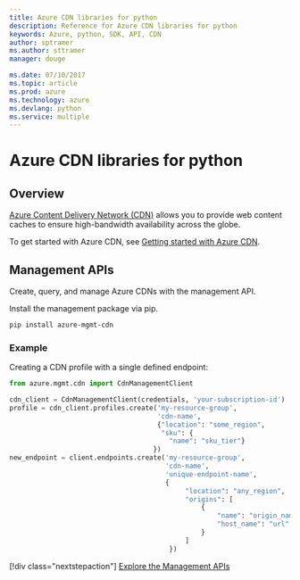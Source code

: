 ```yaml
---
title: Azure CDN libraries for python
description: Reference for Azure CDN libraries for python
keywords: Azure, python, SDK, API, CDN
author: sptramer
ms.author: sttramer
manager: douge

ms.date: 07/10/2017
ms.topic: article
ms.prod: azure
ms.technology: azure
ms.devlang: python
ms.service: multiple
---
```


# Azure CDN libraries for python

## Overview

[Azure Content Delivery Network (CDN)](https://docs.microsoft.com/en-us/azure/cdn/cdn-overview) allows you to provide web content caches to ensure high-bandwidth availability across the globe.

To get started with Azure CDN, see [Getting started with Azure CDN](https://docs.microsoft.com/en-us/azure/cdn/cdn-create-new-endpoint).

## Management APIs

Create, query, and manage Azure CDNs with the management API.

Install the management package via pip.

```bash
pip install azure-mgmt-cdn
```

### Example

Creating a CDN profile with a single defined endpoint:

```python
from azure.mgmt.cdn import CdnManagementClient

cdn_client = CdnManagementClient(credentials, 'your-subscription-id')
profile = cdn_client.profiles.create('my-resource-group',
                                     'cdn-name',
                                     {"location": "some_region", 
                                      "sku": {
                                        "name": "sku_tier"} 
                                    })
new_endpoint = client.endpoints.create('my-resource-group',
                                       'cdn-name',
                                       'unique-endpoint-name', 
                                       { 
                                            "location": "any_region", 
                                            "origins": [
                                                {
                                                    "name": "origin_name", 
                                                    "host_name": "url"
                                                }
                                            ]
                                        })
```

[!div class="nextstepaction"]
[Explore the Management APIs](/python/api/overview/azure/cdn)